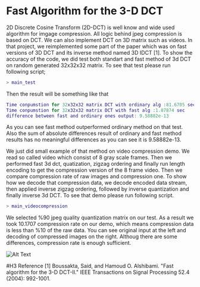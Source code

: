 
# Fast Algorithm for the 3-D DCT

2D Discrete Cosine Transform (2D-DCT) is well know and wide used algorithm for imgage compression. All logic behind jpeg compression is based on DCT. We can also implement DCT on 3D matrix such as videos. In that project, we reimplemented some part of the paper which was on fast versions of 3D DCT and its inverse method named 3D IDCT [1]. To show the accuracy of the code, we did test both standart and fast method of 3d DCT on random generated 32x32x32 matrix. To see that test please run following script;
```matlab
> main_test
```
Then the result will be something like that
```matlab
Time conpumstion for 32x32x32 matrix DCT with ordinary alg :81.6705 sec
Time conpumstion for 32x32x32 matrix DCT with fast alg :1.87874 sec
difference between fast and ordinary ones output: 9.58882e-13
```
As you can see fast method outperformed ordinary method on that test. Also the sum of absolute differences result of ordinary and fast method results has no meaningful differences as you can see it is 9.58882e-13.

We just did small example of that method on video compression demo. We read so called video which consist of 8 gray scale frames. Then we performed fast 3d dct, quatization, zigzag ordering and finally run length encoding to get the compression version of the 8 frame video. Then we compare compression rate of raw images and compression one. To show how we decode that compression data, we decode encoded data stream, then applied inverse zigzag ordering, followed by inverse quantization and finally inverse 3d DCT. To see that demo please run following script.
```matlab
> main_videocompression
```
We selected %90 jpeg quality quantization matrix on our test. As a result we took 10.1707 compression rate on our demo, which means compression data is less than %10 of the raw data. You can see original input at the left and decoding of compressed images on the right. Althoug there are some differences, compression rate is enough sufficient. 



![Alt Text](result.gif)

#H3 Reference
[1] Boussakta, Said, and Hamoud O. Alshibami. "Fast algorithm for the 3-D DCT-II." IEEE Transactions on Signal Processing 52.4 (2004): 992-1001.
